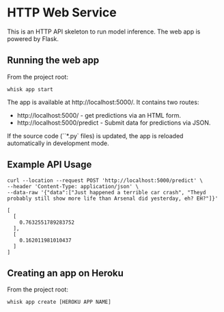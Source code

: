 # HTTP Web Service

This is an HTTP API skeleton to run model inference. The web app is powered by Flask.

## Running the web app

From the project root:

```
whisk app start
```

The app is available at http://localhost:5000/. It contains two routes:

* http://localhost:5000/ - get predictions via an HTML form.
* http://localhost:5000/predict - Submit data for predictions via JSON.

If the source code (``*.py` files) is updated, the app is reloaded automatically in development mode.

## Example API Usage

```
curl --location --request POST 'http://localhost:5000/predict' \
--header 'Content-Type: application/json' \
--data-raw '{"data":["Just happened a terrible car crash", "Theyd probably still show more life than Arsenal did yesterday, eh? EH?"]}'
```

```
[
  [
    0.7632551789283752
  ],
  [
    0.162011981010437
  ]
]
```


## Creating an app on Heroku

From the project root:

```
whisk app create [HEROKU APP NAME]
```
